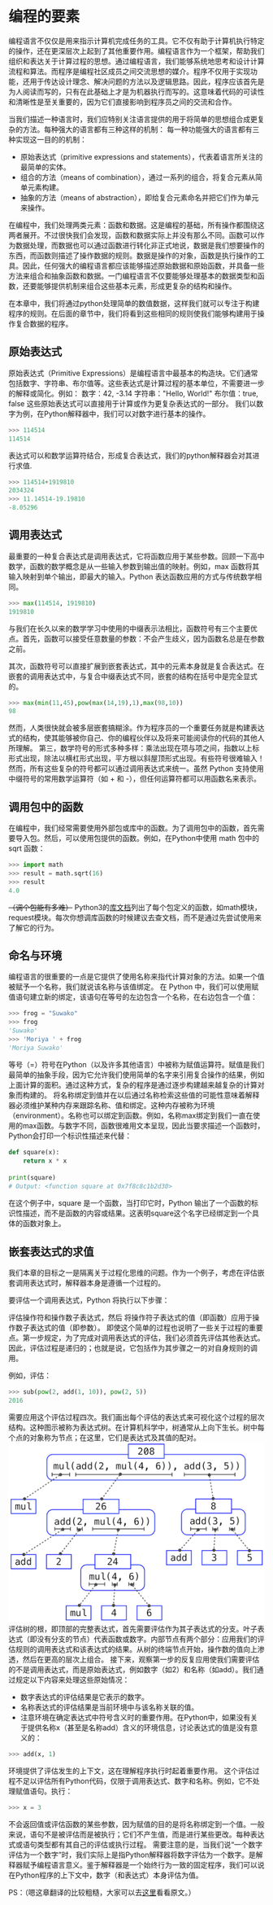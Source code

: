# 编程的要素

编程语言不仅仅是用来指示计算机完成任务的工具。它不仅有助于计算机执行特定的操作，还在更深层次上起到了其他重要作用。编程语言作为一个框架，帮助我们组织和表达关于计算过程的思想。通过编程语言，我们能够系统地思考和设计计算流程和算法。而程序是编程社区成员之间交流思想的媒介。程序不仅用于实现功能，还用于传达设计理念、解决问题的方法以及逻辑思路。因此，程序应该首先是为人阅读而写的，只有在此基础上才是为机器执行而写的。这意味着代码的可读性和清晰性是至关重要的，因为它们直接影响到程序员之间的交流和合作。

当我们描述一种语言时，我们应特别关注语言提供的用于将简单的思想组合成更复杂的方法。每种强大的语言都有三种这样的机制：
每一种功能强大的语言都有三种实现这一目的的机制：

- 原始表达式（primitive expressions and statements），代表着语言所关注的最简单的实体。
- 组合的方法（means of combination），通过一系列的组合，将复合元素从简单元素构建。
- 抽象的方法（means of abstraction），即给复合元素命名并把它们作为单元来操作。

在编程中，我们处理两类元素：函数和数据。这是编程的基础，所有操作都围绕这两者展开。不过很快我们会发现，函数和数据实际上并没有那么不同。函数可以作为数据处理，而数据也可以通过函数进行转化非正式地说，数据是我们想要操作的东西，而函数则描述了操作数据的规则。数据是操作的对象，函数是执行操作的工具。因此，任何强大的编程语言都应该能够描述原始数据和原始函数，并具备一些方法来组合和抽象函数和数据。一门编程语言不仅要能够处理基本的数据类型和函数，还要能够提供机制来组合这些基本元素，形成更复杂的结构和操作。

在本章中，我们将通过python处理简单的数值数据，这样我们就可以专注于构建程序的规则。在后面的章节中，我们将看到这些相同的规则使我们能够构建用于操作复合数据的程序。

## 原始表达式

原始表达式（Primitive Expressions）是编程语言中最基本的构造块。它们通常包括数字、字符串、布尔值等。这些表达式是计算过程的基本单位，不需要进一步的解释或简化。例如：
数字：42, -3.14
字符串："Hello, World!"
布尔值：true, false
这些原始表达式可以直接用于计算或作为更复杂表达式的一部分。
我们以数字为例，在Python解释器中，我们可以对数字进行基本的操作。

```python
>>> 114514
114514
```

表达式可以和数学运算符结合，形成复合表达式，我们的python解释器会对其进行求值.

```python
>>> 114514+1919810
2034324
>>> 11.14514-19.19810
-8.05296
```

## 调用表达式

最重要的一种复合表达式是调用表达式，它将函数应用于某些参数。回顾一下高中数学，函数的数学概念是从一些输入参数到输出值的映射。例如，max 函数将其输入映射到单个输出，即最大的输入。Python 表达函数应用的方式与传统数学相同。

```python
>>> max(114514, 1919810)
1919810
```

与我们在长久以来的数学学习中使用的中缀表示法相比，函数符号有三个主要优点。首先，函数可以接受任意数量的参数：不会产生歧义，因为函数名总是在参数之前。

其次，函数符号可以直接扩展到嵌套表达式，其中的元素本身就是复合表达式。在嵌套的调用表达式中，与复合中缀表达式不同，嵌套的结构在括号中是完全显式的。

```python
>>> max(min(11,45),pow(max(14,19),1),max(98,10))
98
```

然而，人类很快就会被多层嵌套搞糊涂。作为程序员的一个重要任务就是构建表达式的结构，使其能够被你自己、你的编程伙伴以及将来可能阅读你的代码的其他人所理解。
第三，数学符号的形式多种多样：乘法出现在项与项之间，指数以上标形式出现，除法以横杠形式出现，平方根以斜屋顶形式出现。有些符号很难输入！然而，所有这些复杂的符号都可以通过调用表达式来统一。虽然 Python 支持使用中缀符号的常用数学运算符（如 + 和 -），但任何运算符都可以用函数名来表示。

## 调用包中的函数

在编程中，我们经常需要使用外部包或库中的函数。为了调用包中的函数，首先需要导入包。然后，可以使用包提供的函数。例如，在Python中使用 math 包中的 sqrt 函数：

```python
>>> import math
>>> result = math.sqrt(16)
>>> result
4.0
```

~~（调个包能有多难）~~
Python3的[库文档](https://docs.python.org/3/library/index.html)列出了每个包定义的函数，如math模块，request模块。每次你想调库函数的时候建议去查文档，而不是通过先尝试使用来了解它的行为。

## 命名与环境

编程语言的很重要的一点是它提供了使用名称来指代计算对象的方法。如果一个值被赋予一个名称，我们就说该名称与该值绑定。
在 Python 中，我们可以使用赋值语句建立新的绑定，该语句在等号的左边包含一个名称，在右边包含一个值：

```python
>>> frog = "Suwako"
>>> frog
'Suwako'
>>> 'Moriya ' + frog
'Moriya Suwako'
```

等号（=）符号在Python（以及许多其他语言）中被称为赋值运算符。赋值是我们最简单的抽象手段，因为它允许我们使用简单的名字来引用复合操作的结果，例如上面计算的面积。通过这种方式，复杂的程序是通过逐步构建越来越复杂的计算对象而构建的。
将名称绑定到值并在以后通过名称检索这些值的可能性意味着解释器必须维护某种内存来跟踪名称、值和绑定。这种内存被称为环境（environment）。名称也可以绑定到函数。例如，名称max绑定到我们一直在使用的max函数。与数字不同，函数很难用文本呈现，因此当要求描述一个函数时，Python会打印一个标识性描述来代替：

```python
def square(x):
    return x * x

print(square)
# Output: <function square at 0x7f8c8c1b2d30>
```

在这个例子中，square 是一个函数，当打印它时，Python 输出了一个函数的标识性描述，而不是函数的内容或结果。这表明square这个名字已经绑定到一个具体的函数对象上。

## 嵌套表达式的求值

我们本章的目标之一是隔离关于过程化思维的问题。作为一个例子，考虑在评估嵌套调用表达式时，解释器本身是遵循一个过程的。

要评估一个调用表达式，Python 将执行以下步骤：

评估操作符和操作数子表达式，然后
将操作符子表达式的值（即函数）应用于操作数子表达式的值（即参数）。
即使这个简单的过程也说明了一些关于过程的重要点。第一步规定，为了完成对调用表达式的评估，我们必须首先评估其他表达式。因此，评估过程是递归的；也就是说，它包括作为其步骤之一的对自身规则的调用。

例如，评估：

```python
>>> sub(pow(2, add(1, 10)), pow(2, 5))
2016
```

需要应用这个评估过程四次。我们画出每个评估的表达式来可视化这个过程的层次结构。这种图示被称为表达式树。在计算机科学中，树通常从上向下生长。树中每个点的对象称为节点；在这里，它们是表达式及其值的配对。
![expression_tree](./static/expression_tree.png)
评估树的根，即顶部的完整表达式，首先需要评估作为其子表达式的分支。叶子表达式（即没有分支的节点）代表函数或数字。内部节点有两个部分：应用我们的评估规则的调用表达式和该表达式的结果。从树的终端节点开始，操作数的值向上渗透，然后在更高的层次上组合。
接下来，观察第一步的反复应用使我们需要评估的不是调用表达式，而是原始表达式，例如数字（如2）和名称（如add）。我们通过规定以下内容来处理这些原始情况：

- 数字表达式的评估结果是它表示的数字。
- 名称表达式的评估结果是当前环境中与该名称关联的值。
- 注意环境在确定表达式中符号含义时的重要作用。在Python中，如果没有关于提供名称x（甚至是名称add）含义的环境信息，讨论表达式的值是没有意义的：

```python
>>> add(x, 1)
```

环境提供了评估发生的上下文，这在理解程序执行时起着重要作用。
这个评估过程不足以评估所有Python代码，仅限于调用表达式、数字和名称。例如，它不处理赋值语句。执行：

```python
>>> x = 3
```

不会返回值或评估函数的某些参数，因为赋值的目的是将名称绑定到一个值。一般来说，语句不是被评估而是被执行；它们不产生值，而是进行某些更改。每种表达式或语句类型都有其自己的评估或执行过程。
需要注意的是，当我们说“一个数字评估为一个数字”时，我们实际上是指Python解释器将数字评估为一个数字。是解释器赋予编程语言意义。鉴于解释器是一个始终行为一致的固定程序，我们可以说在Python程序的上下文中，数字（和表达式）本身评估为值。

PS：（嗯这章翻译的比较粗糙，大家可以去[这里](https://www.composingprograms.com/pages/12-elements-of-programming.html)看看原文。）
